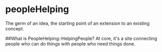 # peopleHelping
The germ of an idea, the starting point of an extension to an existing concept.

##What is PeopleHelping::HelpingPeople?
At core, it's a site connecting people who can do things with people who need things done.
